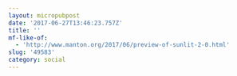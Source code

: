 ```yaml
---
layout: micropubpost
date: '2017-06-27T13:46:23.757Z'
title: ''
mf-like-of:
  - 'http://www.manton.org/2017/06/preview-of-sunlit-2-0.html'
slug: '49583'
category: social
---
```

